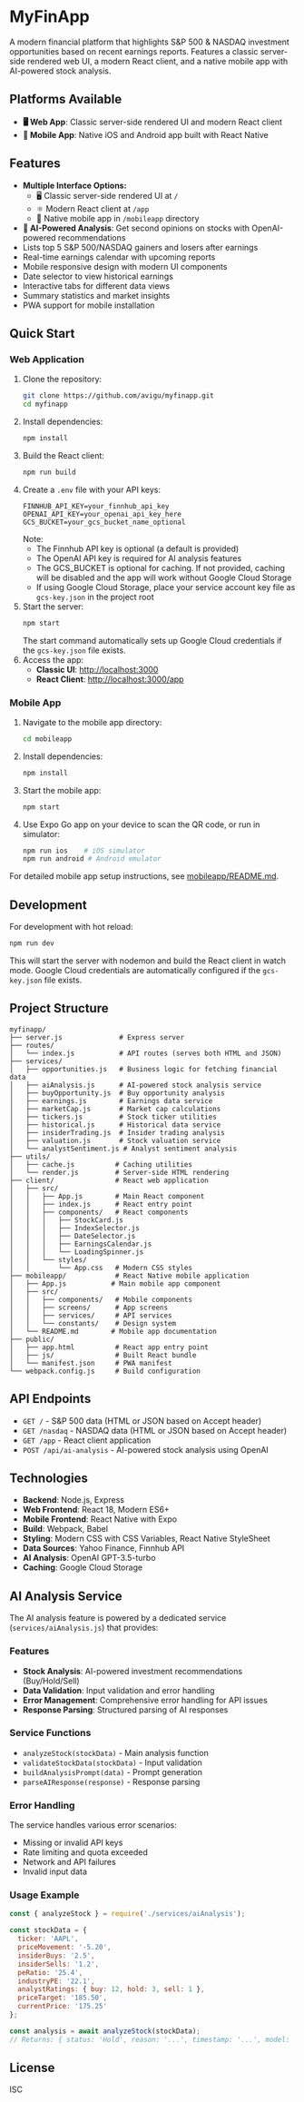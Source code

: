 # MyFinApp

A modern financial platform that highlights S&P 500 & NASDAQ investment opportunities based on recent earnings reports. Features a classic server-side rendered web UI, a modern React client, and a native mobile app with AI-powered stock analysis.

## Platforms Available
- **🖥️ Web App**: Classic server-side rendered UI and modern React client
- **📱 Mobile App**: Native iOS and Android app built with React Native

## Features
- **Multiple Interface Options:**
  - 🖥️ Classic server-side rendered UI at `/` 
  - ⚛️ Modern React client at `/app`
  - 📱 Native mobile app in `/mobileapp` directory
- **🤖 AI-Powered Analysis**: Get second opinions on stocks with OpenAI-powered recommendations
- Lists top 5 S&P 500/NASDAQ gainers and losers after earnings
- Real-time earnings calendar with upcoming reports
- Mobile responsive design with modern UI components
- Date selector to view historical earnings
- Interactive tabs for different data views
- Summary statistics and market insights
- PWA support for mobile installation

## Quick Start

### Web Application
1. Clone the repository:
   ```sh
   git clone https://github.com/avigu/myfinapp.git
   cd myfinapp
   ```
2. Install dependencies:
   ```sh
   npm install
   ```
3. Build the React client:
   ```sh
   npm run build
   ```
4. Create a `.env` file with your API keys:
   ```env
   FINNHUB_API_KEY=your_finnhub_api_key
   OPENAI_API_KEY=your_openai_api_key_here
   GCS_BUCKET=your_gcs_bucket_name_optional
   ```
   Note: 
   - The Finnhub API key is optional (a default is provided)
   - The OpenAI API key is required for AI analysis features
   - The GCS_BUCKET is optional for caching. If not provided, caching will be disabled and the app will work without Google Cloud Storage
   - If using Google Cloud Storage, place your service account key file as `gcs-key.json` in the project root
5. Start the server:
   ```sh
   npm start
   ```
   The start command automatically sets up Google Cloud credentials if the `gcs-key.json` file exists.
6. Access the app:
   - **Classic UI**: [http://localhost:3000](http://localhost:3000)
   - **React Client**: [http://localhost:3000/app](http://localhost:3000/app)

### Mobile App
1. Navigate to the mobile app directory:
   ```sh
   cd mobileapp
   ```
2. Install dependencies:
   ```sh
   npm install
   ```
3. Start the mobile app:
   ```sh
   npm start
   ```
4. Use Expo Go app on your device to scan the QR code, or run in simulator:
   ```sh
   npm run ios    # iOS simulator
   npm run android # Android emulator
   ```

For detailed mobile app setup instructions, see [mobileapp/README.md](./mobileapp/README.md).

## Development
For development with hot reload:
```sh
npm run dev
```
This will start the server with nodemon and build the React client in watch mode. Google Cloud credentials are automatically configured if the `gcs-key.json` file exists.

## Project Structure
```
myfinapp/
├── server.js              # Express server
├── routes/
│   └── index.js           # API routes (serves both HTML and JSON)
├── services/
│   ├── opportunities.js   # Business logic for fetching financial data
│   ├── aiAnalysis.js      # AI-powered stock analysis service
│   ├── buyOpportunity.js  # Buy opportunity analysis
│   ├── earnings.js        # Earnings data service
│   ├── marketCap.js       # Market cap calculations
│   ├── tickers.js         # Stock ticker utilities
│   ├── historical.js      # Historical data service
│   ├── insiderTrading.js  # Insider trading analysis
│   ├── valuation.js       # Stock valuation service
│   └── analystSentiment.js # Analyst sentiment analysis
├── utils/
│   ├── cache.js          # Caching utilities
│   └── render.js         # Server-side HTML rendering
├── client/               # React web application
│   ├── src/
│   │   ├── App.js        # Main React component
│   │   ├── index.js      # React entry point
│   │   ├── components/   # React components
│   │   │   ├── StockCard.js
│   │   │   ├── IndexSelector.js
│   │   │   ├── DateSelector.js
│   │   │   ├── EarningsCalendar.js
│   │   │   └── LoadingSpinner.js
│   │   └── styles/
│   │       └── App.css   # Modern CSS styles
├── mobileapp/            # React Native mobile application
│   ├── App.js           # Main mobile app component
│   ├── src/
│   │   ├── components/   # Mobile components
│   │   ├── screens/      # App screens
│   │   ├── services/     # API services
│   │   └── constants/    # Design system
│   └── README.md        # Mobile app documentation
├── public/
│   ├── app.html          # React app entry point
│   ├── js/               # Built React bundle
│   └── manifest.json     # PWA manifest
└── webpack.config.js     # Build configuration
```

## API Endpoints
- `GET /` - S&P 500 data (HTML or JSON based on Accept header)
- `GET /nasdaq` - NASDAQ data (HTML or JSON based on Accept header)
- `GET /app` - React client application
- `POST /api/ai-analysis` - AI-powered stock analysis using OpenAI

## Technologies
- **Backend**: Node.js, Express
- **Web Frontend**: React 18, Modern ES6+
- **Mobile Frontend**: React Native with Expo
- **Build**: Webpack, Babel
- **Styling**: Modern CSS with CSS Variables, React Native StyleSheet
- **Data Sources**: Yahoo Finance, Finnhub API
- **AI Analysis**: OpenAI GPT-3.5-turbo
- **Caching**: Google Cloud Storage

## AI Analysis Service

The AI analysis feature is powered by a dedicated service (`services/aiAnalysis.js`) that provides:

### Features
- **Stock Analysis**: AI-powered investment recommendations (Buy/Hold/Sell)
- **Data Validation**: Input validation and error handling
- **Error Management**: Comprehensive error handling for API issues
- **Response Parsing**: Structured parsing of AI responses

### Service Functions
- `analyzeStock(stockData)` - Main analysis function
- `validateStockData(stockData)` - Input validation
- `buildAnalysisPrompt(data)` - Prompt generation
- `parseAIResponse(response)` - Response parsing

### Error Handling
The service handles various error scenarios:
- Missing or invalid API keys
- Rate limiting and quota exceeded
- Network and API failures
- Invalid input data

### Usage Example
```javascript
const { analyzeStock } = require('./services/aiAnalysis');

const stockData = {
  ticker: 'AAPL',
  priceMovement: '-5.20',
  insiderBuys: '2.5',
  insiderSells: '1.2',
  peRatio: '25.4',
  industryPE: '22.1',
  analystRatings: { buy: 12, hold: 3, sell: 1 },
  priceTarget: '185.50',
  currentPrice: '175.25'
};

const analysis = await analyzeStock(stockData);
// Returns: { status: 'Hold', reason: '...', timestamp: '...', model: 'gpt-3.5-turbo' }
```

## License
ISC 
